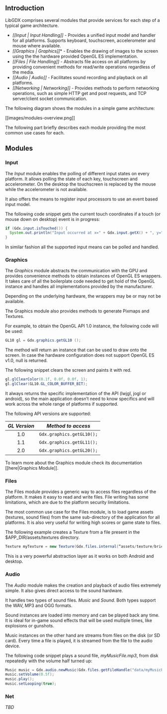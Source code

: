 ## Introduction ##

LibGDX comprises several modules that provide services for each step of a typical game architecture. 

 * *[[Input | Input Handling]]* - Provides a unified input model and handler for all platforms. Supports keyboard, touchscreen, accelerometer and mouse where available. 
 * *[[Graphics | Graphics]]** - Enables the drawing of images to the screen using the the hardware provided OpenGL ES implementation.
 * *[[Files | File Handling]]* - Abstracts file access on all platforms by providing convenient methods for read/write operations regardless of the media.
 * *[[Audio | Audio]]* - Facilitates sound recording and playback on all platforms.
 * *[[Networking | Networking]]* - Provides methods to perform networking operations, such as simple HTTP get and post requests, and TCP server/client socket communication.

The following diagram shows the modules in a simple game architecture:

[[images/modules-overview.png]]

The following part briefly describes each module providing the most common use cases for each.

## Modules ##

### Input ###
The _Input_ module enables the polling of different input states on every platform. 
It allows polling the state of each key, touchscreen and accelerometer. On the desktop the touchscreen is replaced by the mouse while the accelerometer is not available.

It also offers the means to register input processors to use an event based input model. 

The following code snippet gets the current touch coordinates if a touch (or mouse down on desktop) event is in progress:
```java
if (Gdx.input.isTouched()) {
  System.out.println("Input occurred at x=" + Gdx.input.getX() + ", y=" + Gdx.input.getY()); 
}
```
In similar fashion all the supported input means can be polled and handled.

### Graphics ###
The _Graphics_ module abstracts the communication with the GPU and provides convenience methods to obtain instances of OpenGL ES wrappers. It takes care of all the boilerplate code needed to get hold of the OpenGL instance and handles all implementations provided by the manufacturer.

Depending on the underlying hardware, the wrappers may be or may not be available.

The Graphics module also provides methods to generate Pixmaps and Textures.

For example, to obtain the OpenGL API 1.0 instance, the following code will be used:
```java
GL10 gl = Gdx.graphics.getGL10 ();
```
The method will return an instance that can be used to draw onto the screen. In case the hardware configuration does not support OpenGL ES v1.0, null is returned.

The following snippet clears the screen and paints it with red.
```java
gl.glClearColor(0.1f, 0.0f, 0.0f, 1);
gl.glClear(GL10.GL_COLOR_BUFFER_BIT);
```
It always returns the specific implementation of the API (lwjgl, jogl or android), so the main application doesn’t need to know specifics and will work across the whole range of platforms if supported.

The following API versions are supported:

|*GL Version* | *Method to access* |
|:---------:|:-----------------:|
|1.0 | `Gdx.graphics.getGL10();`|
|1.1 |`Gdx.graphics.getGL11();`|
|2.0 |`Gdx.graphics.getGL20();`|

To learn more about the Graphics module check its documentation [[here|Graphics Module]].

### Files ###
The Files module provides a generic way to access files regardless of the platform.
It makes it easy to read and write files. File writing has some limitations, which are due to the platform security limitations.

The most common use case for the Files module, is to load game assets (textures, sound files) from the same sub-directory of the application for all platforms.
It is also very useful for writing high scores or game state to files.

The following example creates a Texture from a file present in the $APP_DIR/assets/textures directory.
```java
Texture myTexture = new Texture(Gdx.files.internal(“assets/texture/brick.png”));
```
This is a very powerful abstraction layer as it works on both Android and desktop. 

### Audio ###
The _Audio_ module makes the creation and playback of audio files extremely simple. It also gives direct access to the sound hardware.

It handles two types of sound files. *Music* and *Sound*. Both types support the WAV, MP3 and OGG formats.

Sound instances are loaded into memory and can be played back any time. It is ideal for in-game sound effects that will be used multiple times, like explosions or gunshots.

Music instances on the other hand are streams from files on the disk (or SD card). Every time a file is played, it is streamed from the file to the audio device.

The following code snippet plays a sound file, _myMusicFile.mp3_, from disk repeatedly with the volume half turned up:
```java
Music music = Gdx.audio.newMusic(Gdx.files.getFileHandle("data/myMusicFile.mp3", FileType.Internal));
music.setVolume(0.5f);
music.play();
music.setLooping(true);
```

### Net ###
_TBD_